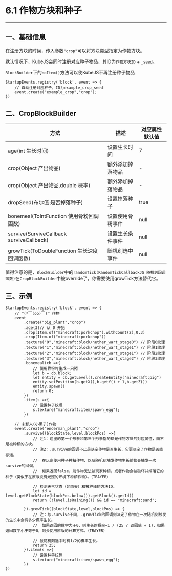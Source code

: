 # 6.1 作物方块和种子

***

## 一、基础信息

在注册方块的时候，传入参数`"crop"`可以将方块类型指定为作物方块。

默认情况下，KubeJS会同时注册对应种子物品，其ID为`作物方块ID` + `_seed`。

`BlockBuilder`下的`noItem()`方法可以使KubeJS不再注册种子物品

```
StartupEvents.registry('block', event => {
	// 自动注册对应种子，ID为example_crop_seed
    event.create("example_crop","crop");
})
```

## 二、CropBlockBuilder

| 方法                                       | 描述       | 对应属性默认值 |
| ---------------------------------------- | -------- | ------- |
| age(int 生长时间)                            | 设置生长时间   | 7       |
| crop(Object 产出物品)                        | 额外添加掉落物品 | -       |
| crop(Object 产出物品,double 概率)              | 额外添加掉落物品 | -       |
| dropSeed(布尔值 是否掉落种子)                     | 设置掉落种子   | true    |
| bonemeal(ToIntFunction 使用骨粉回调函数)         | 设置使用骨粉事件 | null    |
| survive(SurviveCallback surviveCallback) | 设置生长条件事件 | null    |
| growTick(ToDoubleFunction 生长速度回调函数)      | 随机刻选中事件  | null    |

值得注意的是，`BlockBuilder`中的`randomTick(RandomTickCallbackJS 随机刻回调函数)`在`CropBlockBuilder`中被override了，你需要使用growTick方法替代它。

## 三、示例

```
StartupEvents.registry('block', event => {
    // ^(*￣(oo)￣)^ 作物
    event
        .create("pig_plant","crop")
        .age(3)// 从 0 开始
        .crop(Item.of("minecraft:porkchop").withCount(2),0.3)
        .crop(Item.of("minecraft:porkchop"))
        .texture("0","minecraft:block/nether_wart_stage0") // 阶段0纹理
        .texture("1","minecraft:block/nether_wart_stage1") // 阶段1纹理
        .texture("2","minecraft:block/nether_wart_stage1") // 阶段2纹理
        .texture("3","minecraft:block/nether_wart_stage2") // 阶段3纹理
        .bonemeal(cb =>{
            // 使用骨粉时生成一只猪
            let b = cb.block;
            let entity = cb.getLevel().createEntity("minecraft:pig")
            entity.setPosition(b.getX(),b.getY() + 1,b.getZ())
            entity.spawn()
            return 0;
        })
        .item(s =>{
            // 设置种子纹理
            s.texture("minecraft:item/spawn_egg");
        })

    // 末影人(小黑子)作物
    event.create("enderman_plant","crop")
        .survive((blockState,level,blockPos) =>{
            // 注1：这里的第一个形参和第三个形参指的都是作物方块的对应属性，而不是被种植的方块。
            // 注2：.survive的回调不止是决定作物是否生长，它更决定了作物是否能存活。
            //  在玩家使用种子种植作物，以及随机刻触发作物生长前都会触发一次survive的回调。
            //  如果返回false，则作物无法被玩家种植，或者作物会被破坏并掉落它的种子（类似于在原版没有光照的环境下种植作物）。（TRAYER）
            
            // 检测天气状态（非雨天）和被种植的方块ID。
            let id = level.getBlockState(blockPos.below()).getBlock().getId()
            return (!level.isRaining()) && id == "minecraft:sand";

        }).growTick((blockState,level,blockPos) => {
            // 注：与.survive不同，.growTick的回调则决定了作物在一次随机刻触发的生长中会有多少概率生长。
            //  如果返回的数字大于0，则生长的概率=1 / (25 / 返回值 + 1)，如果返回数字小于等于0，则会使用原版的计算方式。（TRAYER）
            
            // 被随机刻选中时有1/2的概率生长。
            return 25;
        }).item(s =>{
            // 设置种子纹理
            s.texture("minecraft:item/spawn_egg");
        })
})
```
